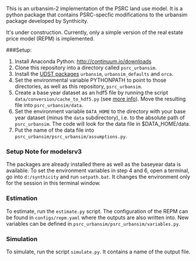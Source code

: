 This is an urbansim-2 implementation of the PSRC land use model. It is a python package that contains PSRC-specfic modifications to the urbansim package developed by Synthicity.

It's under construction. Currently, only a simple version of the real estate price model (REPM) is implemented.

###Setup:

1. Install Anaconda Python: http://continuum.io/downloads
2. Clone this repository into a directory called ``psrc_urbansim``.
3. Install the [UDST packages](https://github.com/UDST) ``urbansim``, ``urbansim_defaults`` and ``orca``. 
4. Set the environmental variable PYTHONPATH to point to those directories, as well as this repository, ``psrc_urbansim``.
5. Create a base year dataset as an hdf5 file by running the script ``data/conversion/cache_to_hdf5.py`` (see [more info](https://github.com/psrc/urbansim2/tree/master/data/conversion)). Move the resulting file into ``psrc_urbansim/data``.
6. Set the environment variable ``DATA_HOME`` to the directory with your base year dataset (minus the ``data`` subdirectory), i.e. to the absolute path of ``psrc_urbansim``. The code will look for the data file in $DATA_HOME/data.
7. Put the name of the data file into ``psrc_urbansim/psrc_urbansim/assumptions.py``.

### Setup Note for modelsrv3

The packages are already installed there as well as the baseyear data is available. To set the environment variables in step 4 and 6, open a terminal, go into ``d:/synthicity`` and run ``setpath.bat``. It changes the environment only for the session in this terminal window.

### Estimation

To estimate, run the ``estimate.py`` script. The configuration of the REPM can be found in ``configs/repm.yaml`` where the outputs are also written into. New variables can be defined in ``psrc_urbansim/psrc_urbansim/variables.py``.

### Simulation

To simulate, run the script ``simulate.py``. It contains a name of the output file.

